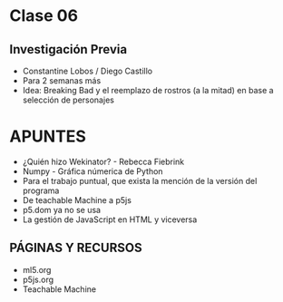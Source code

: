 # Clase 06 
## Investigación Previa
- Constantine Lobos / Diego Castillo
- Para 2 semanas más
- Idea: Breaking Bad y el reemplazo de rostros (a la mitad) en base a selección de personajes

# APUNTES
* ¿Quién hizo Wekinator? - Rebecca Fiebrink
* Numpy - Gráfica númerica de Python
* Para el trabajo puntual, que exista la mención de la versión del programa
* De teachable Machine a p5js
* p5.dom ya no se usa
* La gestión de JavaScript en HTML y viceversa

## PÁGINAS Y RECURSOS
- ml5.org
- p5js.org
- Teachable Machine
